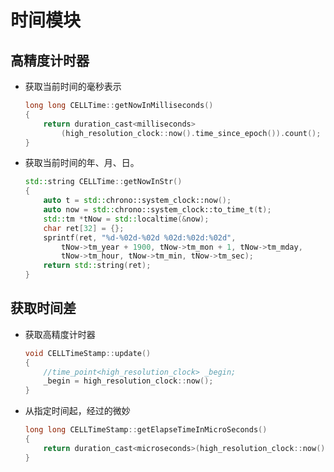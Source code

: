 # 时间模块

## 高精度计时器
- 获取当前时间的毫秒表示
    ```cpp
    long long CELLTime::getNowInMilliseconds()
    {
        return duration_cast<milliseconds>
            (high_resolution_clock::now().time_since_epoch()).count();
    }

- 获取当前时间的年、月、日。
    ```cpp
    std::string CELLTime::getNowInStr()
    {
        auto t = std::chrono::system_clock::now();
        auto now = std::chrono::system_clock::to_time_t(t);
        std::tm *tNow = std::localtime(&now);
        char ret[32] = {};
        sprintf(ret, "%d-%02d-%02d %02d:%02d:%02d",
            tNow->tm_year + 1900, tNow->tm_mon + 1, tNow->tm_mday,
            tNow->tm_hour, tNow->tm_min, tNow->tm_sec);
        return std::string(ret);
    }

## 获取时间差
- 获取高精度计时器
    ```cpp
    void CELLTimeStamp::update()
    {
        //time_point<high_resolution_clock> _begin;
        _begin = high_resolution_clock::now();
    }
- 从指定时间起，经过的微妙
    ```cpp
    long long CELLTimeStamp::getElapseTimeInMicroSeconds()
    {
        return duration_cast<microseconds>(high_resolution_clock::now() - _begin).count();
    }